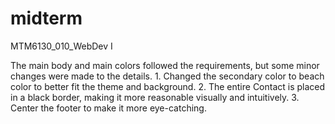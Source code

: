 # midterm
MTM6130_010_WebDev I

The main body and main colors followed the requirements, but some minor changes were made to the details.
    1. Changed the secondary color to beach color to better fit the theme and background.
    2. The entire Contact is placed in a black border, making it more reasonable visually and intuitively.
    3. Center the footer to make it more eye-catching.

